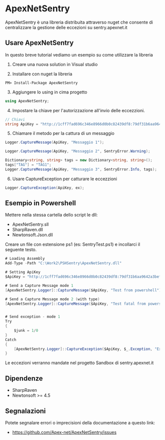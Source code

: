 ApexNetSentry
===
ApexNetSentry è una libreria distribuita attraverso nuget che consente di centralizzare la gestione delle eccezioni su sentry.apexnet.it


Usare ApexNetSentry
---
In questo breve tutorial vediamo un esempio su come utilizzare la libreria

1. Creare una nuova solution in Visual studio

2. Installare con nuget la libreria
```
PM> Install-Package ApexNetSentry
```

3. Aggiungere lo using in cima progetto
```c#
using ApexNetSentry;
```

4. Impostare la chiave per l'autorizzazione all'invio delle eccezzioni.
```c#
// Chiavi
string ApiKey = "http://1cff7fad696c346e8966d0b0c82439df8:79df31b6aa9642a3bef837f21f4132f1@sentry.apexnet.it/12";
```

5. Chiamare il metodo per la cattura di un messaggio
```c#
Logger.CaptureMessage(ApiKey, "Messaggio 1");

Logger.CaptureMessage(ApiKey, "Messaggio 2", SentryError.Warning);

Dictionary<string, string> tags = new Dictionary<string, string>();
tags["TAG"] = "TAG1";
Logger.CaptureMessage(ApiKey, "Messaggio 3", SentryError.Info, tags);
```

6. Usare CaptureException per catturare le eccezzioni
```c#
Logger.CaptureException(ApiKey, ex);
```
Esempio in Powershell
---
Mettere nella stessa cartella dello script le dll:

* ApexNetSentry.sll
* SharpRaven.dll
* Newtonsoft.Json.dll

Creare un file con estensione ps1 (es: SentryTest.ps1) e incollarci il seguente testo.

``` c#
# Loading Assembly
Add-Type -Path "C:\Work2\PSHSentry\ApexNetSentry.dll"

# Setting ApiKey
$ApiKey = "http://1cff7fad696c346e8966d0b0c82439df8:79df31b6aa9642a3bef837f21f4132f1@sentry.apexnet.it/12"

# Send a Capture Message mode 1
[ApexNetSentry.Logger]::CaptureMessage($ApiKey, "Test from powershell")

# Send a Capture Message mode 2 (with type)
[ApexNetSentry.Logger]::CaptureMessage($ApiKey, "Test fatal from powershell", [ApexNetSentry.SentryError]::Fatal)


# Send exception - mode 1
Try
{
    $junk = 1/0
}
Catch
{
    [ApexNetSentry.Logger]::CaptureException($ApiKey, $_.Exception, "Exception from powershell", [ApexNetSentry.SentryError]::Fatal)
}
```

Le eccezioni verranno mandate nel progetto Sandbox di sentry.apexnet.it

Dipendenze
---

* SharpRaven
* Newtonsoft  >= 4.5

Segnalazioni
---
Potete segnalare errori o imprecisioni della documentazione a questo link:

* https://github.com/Apex-net/ApexNetSentry/issues

